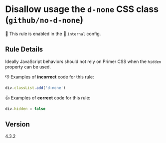 # Disallow usage the `d-none` CSS class (`github/no-d-none`)

💼 This rule is enabled in the 🔐 `internal` config.

<!-- end auto-generated rule header -->

## Rule Details

Ideally JavaScript behaviors should not rely on Primer CSS when the `hidden` property can be used.

👎 Examples of **incorrect** code for this rule:

```js
div.classList.add('d-none')
```

👍 Examples of **correct** code for this rule:

```js
div.hidden = false
```

## Version

4.3.2
